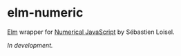# elm-numeric
[Elm](http://elm-lang.org/) wrapper for [Numerical JavaScript](https://github.com/sloisel/numeric) by Sébastien Loisel.

*In development.*
